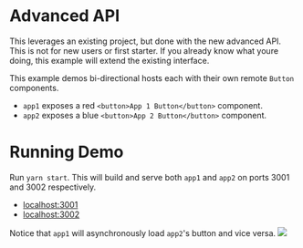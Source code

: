 # Advanced API

This leverages an existing project, but done with the new advanced API. This is not for new users or first starter. If you already know what youre doing, this example will extend the existing interface.

This example demos bi-directional hosts each with their own remote `Button` components.

- `app1` exposes a red `<button>App 1 Button</button>` component.
- `app2` exposes a blue `<button>App 2 Button</button>` component.

# Running Demo

Run `yarn start`. This will build and serve both `app1` and `app2` on ports 3001 and 3002 respectively.

- [localhost:3001](http://localhost:3001/)
- [localhost:3002](http://localhost:3002/)

Notice that `app1` will asynchronously load `app2`'s button and vice versa.
<img src="https://ssl.google-analytics.com/collect?v=1&t=event&ec=email&ea=open&t=event&tid=UA-120967034-1&z=1589682154&cid=ae045149-9d17-0367-bbb0-11c41d92b411&dt=ModuleFederationExamples&dp=/email/BiDirectional">
